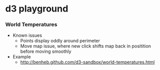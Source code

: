 # d3 playground

### World Temperatures
* Known issues
  * Points display oddly around perimeter
  * Move map issue, where new click shifts map back in positition before moving smoothly
* Example
  * http://benheb.github.com/d3-sandbox/world-temperatures.html


